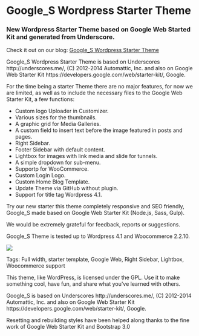 Google_S Wordpress Starter Theme
========
<h3>New Wordpress Starter Theme based on Google Web Started Kit and generated from Underscore.</h3>

<p>Check it out on our blog:
<a href="http://www.blog.altertech.it/google_s-wordpress-starter-theme-based-google-web-starter-kit/">
Google_S Wordpress Starter Theme
</a>
<p>

<p>Google_S Wordpress Starter Theme is based on Underscores http://underscores.me/, (C) 2012-2014 Automattic, Inc. and
also on Google Web Starter Kit https://developers.google.com/web/starter-kit/, Google.</p> 

<p>For the time being a starter Theme there are no major features, for now we are limited, as well as to include the necessary files to the Google Web Starter Kit, a few functions:</p>
<ul>
<li> Custom logo Uploader in Customizer. </li>
<li> Various sizes for the thumbnails. </li>
<li> A graphic grid for Media Galleries. </li>
<li> A custom field to insert text before the image featured in posts and pages. </li>
<li> Right Sidebar. </li>
<li> Footer Sidebar with default content. </li>
<li> Lightbox for images with link media and slide for tunnels. </li>
<li> A simple dropdown for sub-menu. </li>
<li> Supportp for WooCommerce. </li>
<li> Custom Login Logo. </li>
<li> Custom Home Blog Template. </li>
<li> Update Theme via GitHub without plugin. </li>
<li> Support for title tag Wordpress 4.1. </li>
</ul>

<p>Try our new starter this theme completely responsive and SEO friendly, Google_S made based on Google Web Starter Kit (Node.js, Sass, Gulp).</p> <p>We would be extremely grateful for feedback, reports or suggestions.</p>

<p>Google_S Theme is tested up to Wordpress 4.1 and Woocommerce 2.2.10.</p>

<img src="https://raw.githubusercontent.com/bigbabert/google_s/master/screenshot.png">

<p>Tags: Full width, starter template, Google Web, Right Sidebar, Lightbox, Woocommerce support</p>


<p>This theme, like WordPress, is licensed under the GPL.
Use it to make something cool, have fun, and share what you've learned with others.</p>

<p>Google_S is based on Underscores http://underscores.me/, (C) 2012-2014 Automattic, Inc. and
also on Google Web Starter Kit https://developers.google.com/web/starter-kit/, Google.</p> 

<p>Resetting and rebuilding styles have been helped along thanks to the fine work of
Google Web Starter Kit and Bootstrap 3.0</p>
